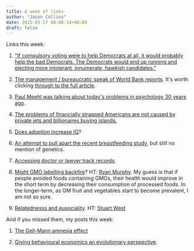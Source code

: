 ```yaml
---
title: A week of links
author: "Jason Collins"
date: 2015-03-27 08:00:14+00:00
draft: false
---
```


Links this week:






	
  1. ["If compulsory voting were to help Democrats at all, it would probably help the bad Democrats. The Democrats would end up running and electing more intolerant, innumerate, hawkish candidates."](http://bleedingheartlibertarians.com/2015/03/the-demographic-argument-for-compulsory-voting-with-a-guest-appearance-by-the-real-reason-the-left-advocates-compulsory-voting/)

	
  2. [The management / bureaucratic speak of World Bank reports](http://marginalrevolution.com/marginalrevolution/2015/03/how-has-the-language-of-world-bank-reports-changed.html). It's worth clicking [through to the full article](http://newleftreview.org/II/92/franco-moretti-dominique-pestre-bankspeak).

	
  3. [Paul Meehl was talking about today's problems in psychology 30 years ago](http://andrewgelman.com/2015/03/23/paul-meehl-continues-boss/).

	
  4. [The problems of financially strapped Americans are not caused by private jets and billionaires buying islands.](http://www.cato-unbound.org/2015/03/20/megan-mcardle/real-solutions-are-also-harder-solutions)

	
  5. [Does adoption increase IQ](http://www.pnas.org/content/early/2015/03/18/1417106112.abstract)?

	
  6. [An attempt to pull apart the recent breastfeeding study](http://www.theatlantic.com/health/archive/2015/03/about-that-breastfeeding-study/388309/), but still no mention of genetics.

	
  7. [Accessing doctor or lawyer track records](http://www.overcomingbias.com/2015/03/dissing-track-records.html).

	
  8. [Might GMO labelling backfire](http://www.usatoday.com/story/opinion/2015/03/18/nutrition-labels-gmos-psychology-of-disclosure-column/23991915/)? HT: [Ryan Murphy](https://twitter.com/increasingmu). My guess is that if people avoided foods containing GMOs, their health would improve in the short term by decreasing their consumption of processed foods. In the longer-term, as GM fruit and vegetables start to become prevalent, I am not so sure.

	
  9. [Relatednesss and eusociality](http://journals.plos.org/plosbiology/article?id=10.1371/journal.pbio.1002098). HT: [Stuart West](https://twitter.com/StuWest8)




And if you missed them, my posts this week:






	
  1. [The Gell-Mann amnesia effect](https://www.jasoncollins.blog/the-gell-mann-amnesia-effect/)

	
  2. [Giving behavioural economics an evolutionary perspective](https://www.jasoncollins.blog/an-evolutionary-perspective-on-behavioural-economics/).


